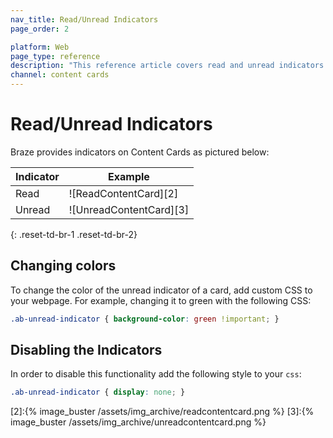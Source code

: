 ```yaml
---
nav_title: Read/Unread Indicators
page_order: 2

platform: Web
page_type: reference
description: "This reference article covers read and unread indicators in content cards."
channel: content cards
---
```


# Read/Unread Indicators

Braze provides indicators on Content Cards as pictured below:

|Indicator|Example |
|---|---|
|Read | ![ReadContentCard][2] |
| Unread | ![UnreadContentCard][3] |
{: .reset-td-br-1 .reset-td-br-2}

## Changing colors

To change the color of the unread indicator of a card, add custom CSS to your webpage. For example, changing it to green with the following CSS:

```css
.ab-unread-indicator { background-color: green !important; }
```

## Disabling the Indicators

In order to disable this functionality add the following style to your `css`:

```css
.ab-unread-indicator { display: none; }
```

[2]:{% image_buster /assets/img_archive/readcontentcard.png %}
[3]:{% image_buster /assets/img_archive/unreadcontentcard.png %}
